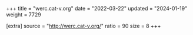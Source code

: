 +++
title = "werc.cat-v.org"
date = "2022-03-22"
updated = "2024-01-19"
weight = 7729

[extra]
source = "http://werc.cat-v.org/"
ratio = 90
size = 8
+++

